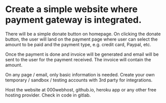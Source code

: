 # Create a simple website where payment gateway is integrated.
There will be a simple donate button on homepage. On clicking
the donate button, the user will land on the payment page where
user can select the amount to be paid and the payment type, e.g.
credit card, Paypal, etc.

 Once the payment is done and invoice will be generated and
email will be sent to the user for the payment received. The
invoice will contain the amount.

On any page / email, only basic information is needed.
Create your own temporary / sandbox / testing accounts with 3rd
party for integrations.

Host the website at 000webhost, github.io, heroku app or any
other free hosting provider. Check in code in gitlab.
